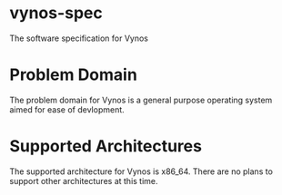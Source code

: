 # vynos-spec
The software specification for Vynos

# Problem Domain
The problem domain for Vynos is a general purpose operating system aimed for ease of devlopment.
# Supported Architectures
The supported architecture for Vynos is x86_64. There are no plans to support other architectures at this time.
